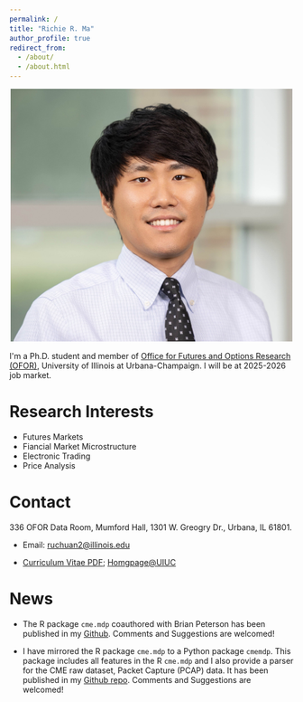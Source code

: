 ```yaml
---
permalink: /
title: "Richie R. Ma"
author_profile: true
redirect_from: 
  - /about/
  - /about.html
---
```

<p align="center">
  <img src="images/Ma_Richie_photo.jpg" alt="Profile photo" width="500">
</p>

I'm a Ph.D. student and member of [Office for Futures and Options Research (OFOR)](https://ofor.illinois.edu/), University of Illinois at Urbana-Champaign. I will be at 2025-2026 job market.

# Research Interests
* Futures Markets
* Fiancial Market Microstructure
* Electronic Trading
* Price Analysis

# Contact
336 OFOR Data Room, Mumford Hall, 1301 W. Greogry Dr., Urbana, IL 61801.

* Email: [ruchuan2@illinois.edu](mailto:ruchuan2@illinois.edu)

* [Curriculum Vitae PDF](https://www.dropbox.com/scl/fi/bwd0dk2lyiwgaaff9mi9y/Richie_Ma_CV.pdf?rlkey=o4klbwaz39lvtgj994q49f26j&dl=0); [Homgpage@UIUC](https://ace.illinois.edu/directory/ruchuan2)

# News
* The R package `cme.mdp` coauthored with Brian Peterson has been published in my [Github](https://github.com/richie-ma/cme.mdp). Comments and Suggestions are welcomed!

* I have mirrored the R package `cme.mdp` to a Python package `cmemdp`. This package includes all features in the R `cme.mdp` and I also provide a parser for the CME raw dataset, Packet Capture (PCAP) data. It has been published in my [Github repo](https://github.com/richie-ma/cmemdp). Comments and Suggestions are welcomed!

